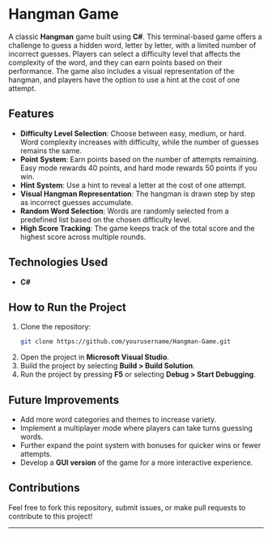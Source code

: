 # Hangman Game

A classic **Hangman** game built using **C#**. This terminal-based game offers a challenge to guess a hidden word, letter by letter, with a limited number of incorrect guesses. Players can select a difficulty level that affects the complexity of the word, and they can earn points based on their performance. The game also includes a visual representation of the hangman, and players have the option to use a hint at the cost of one attempt.

## Features
- **Difficulty Level Selection**: Choose between easy, medium, or hard. Word complexity increases with difficulty, while the number of guesses remains the same.
- **Point System**: Earn points based on the number of attempts remaining. Easy mode rewards 40 points, and hard mode rewards 50 points if you win.
- **Hint System**: Use a hint to reveal a letter at the cost of one attempt.
- **Visual Hangman Representation**: The hangman is drawn step by step as incorrect guesses accumulate.
- **Random Word Selection**: Words are randomly selected from a predefined list based on the chosen difficulty level.
- **High Score Tracking**: The game keeps track of the total score and the highest score across multiple rounds.

## Technologies Used
- **C#**

## How to Run the Project
1. Clone the repository:
   ```bash
   git clone https://github.com/yourusername/Hangman-Game.git
   ```
2. Open the project in **Microsoft Visual Studio**.
3. Build the project by selecting **Build > Build Solution**.
4. Run the project by pressing **F5** or selecting **Debug > Start Debugging**.

## Future Improvements
- Add more word categories and themes to increase variety.
- Implement a multiplayer mode where players can take turns guessing words.
- Further expand the point system with bonuses for quicker wins or fewer attempts.
- Develop a **GUI version** of the game for a more interactive experience.

## Contributions
Feel free to fork this repository, submit issues, or make pull requests to contribute to this project!

---
